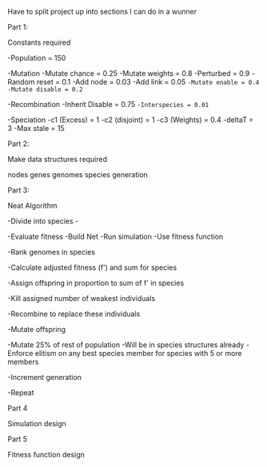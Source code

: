 Have to split project up into sections I can do in a wunner

Part 1:

Constants required


  -Population = 150


  -Mutation
    -Mutate chance = 0.25
    -Mutate weights = 0.8
      -Perturbed = 0.9
      -Random reset = 0.1
    -Add node = 0.03
    -Add link = 0.05
    `-Mutate enable = 0.4
    -Mutate disable = 0.2`


  -Recombination
    -Inherit Disable = 0.75
    `-Interspecies = 0.01`


  -Speciation
    -c1 (Excess) = 1
    -c2 (disjoint) = 1
    -c3 (Weights) = 0.4
    -deltaT = 3
    -Max stale = 15





Part 2:

Make data structures required

  nodes
  genes
  genomes
  species
  generation




Part 3:

Neat Algorithm

-Divide into species
    -

  -Evaluate fitness
    -Build Net
    -Run simulation
    -Use fitness function

  -Rank genomes in species

  -Calculate adjusted fitness (f') and sum for species

  -Assign offspring in proportion to sum of f' in species

  -Kill assigned number of weakest individuals

  -Recombine to replace these individuals

  -Mutate offspring

  -Mutate 25% of rest of population
    -Will be in species structures already
    -Enforce elitism on any best species member for species with 5 or more members

  -Increment generation

  -Repeat



Part 4

Simulation design



Part 5

Fitness function design
